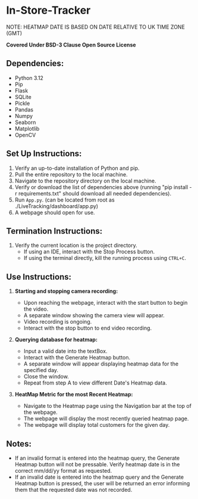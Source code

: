 # In-Store-Tracker

NOTE: HEATMAP DATE IS BASED ON DATE RELATIVE TO UK TIME ZONE (GMT)

**Covered Under BSD-3 Clause Open Source License**

## Dependencies:
- Python 3.12
- Pip
- Flask
- SQLite
- Pickle
- Pandas
- Numpy
- Seaborn
- Matplotlib
- OpenCV

## Set Up Instructions:
1. Verify an up-to-date installation of Python and pip.
2. Pull the entire repository to the local machine.
3. Navigate to the repository directory on the local machine.
4. Verify or download the list of dependencies above (running "pip install -r requirements.txt" should download all needed dependencies).
5. Run `App.py`. (can be located from root as ./LiveTracking/dashboard/app.py)
6. A webpage should open for use.

## Termination Instructions:
1. Verify the current location is the project directory.
   - If using an IDE, interact with the Stop Process button.
   - If using the terminal directly, kill the running process using `CTRL+C`.

## Use Instructions:

1. **Starting and stopping camera recording:**
   - Upon reaching the webpage, interact with the start button to begin the video.
   - A separate window showing the camera view will appear.
   - Video recording is ongoing.
   - Interact with the stop button to end video recording.

2. **Querying database for heatmap:**
   - Input a valid date into the textBox.
   - Interact with the Generate Heatmap button.
   - A separate window will appear displaying heatmap data for the specified day.
   - Close the window.
   - Repeat from step A to view different Date's Heatmap data.

3. **HeatMap Metric for the most Recent Heatmap:**
   - Navigate to the Heatmap page using the Navigation bar at the top of the webpage.
   - The webpage will display the most recently queried heatmap page.
   - The webpage will display total customers for the given day.

## Notes:
- If an invalid format is entered into the heatmap query, the Generate Heatmap button will not be pressable. Verify heatmap date is in the correct mm/dd/yy format as requested.
- If an invalid date is entered into the heatmap query and the Generate Heatmap button is pressed, the user will be returned an error informing them that the requested date was not recorded.
